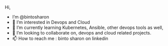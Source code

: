Hi,
-  I’m @bintosharon
- 👀 I’m interested in Devops and Cloud
- 🌱 I’m currently learning Kubernetes, Ansible, other devops tools as well, 
- 💞️ I’m looking to collaborate on, devops and cloud related projects.
- 📫 How to reach me : binto sharon on linkedin

<!---
bintosharon/bintosharon is a ✨ special ✨ repository because its `README.md` (this file) appears on your GitHub profile.
You can click the Preview link to take a look at your changes.
--->
